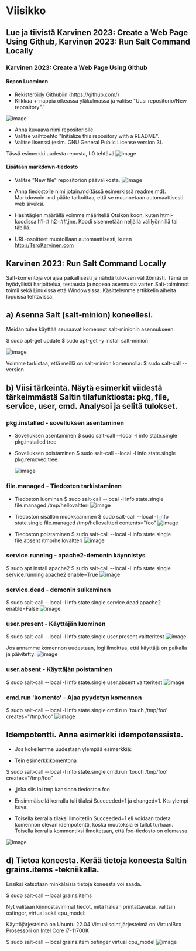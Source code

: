 # Viisikko

## Lue ja tiivistä Karvinen 2023: Create a Web Page Using Github, Karvinen 2023: Run Salt Command Locally

### Karvinen 2023: Create a Web Page Using Github

#### Repon Luominen
- Rekisteröidy Githubiin (https://github.com/)
- Klikkaa +-nappia oikeassa yläkulmassa ja valitse "Uusi repositorio/New repository".'

![image](https://github.com/WindoCode/PalvelintenHallinta/assets/110290723/7c09919a-1bff-486a-802a-f3e753e717d5)

- Anna kuvaava nimi repositoriolle.
- Valitse vaihtoehto "Initialize this repository with a README".
- Valitse lisenssi (esim. GNU General Public License version 3).

Tässä esimerkki uudesta reposta, h0 tehtävä
![image](https://github.com/WindoCode/PalvelintenHallinta/assets/110290723/515f0642-0721-4d3f-9cca-d42140fcfcc4)

#### Lisätään markdown-tiedosto

- Valitse "New file" repositorion päävalikosta.
![image](https://github.com/WindoCode/PalvelintenHallinta/assets/110290723/05ffe01e-1331-4424-856a-d56822b859d3)

- Anna tiedostolle nimi jotain.md(tässä esimerkissä readme.md). Markdownin .md pääte tarkoittaa, että se muunnetaan automaattisesti web sivuksi.
- Hashtägien määrällä voimme määritellä Otsikon koon, kuten html-koodissa h1=# h2=##,jne. Koodi sisennetään neljällä välilyönnillä tai täbillä.
- URL-osoitteet muotoillaan automaattisesti, kuten http://TeroKarvinen.com

## Karvinen 2023: Run Salt Command Locally
Salt-komentoja voi ajaa paikallisesti ja nähdä tuloksen välittömästi. Tämä on hyödyllistä harjoittelua, testausta ja nopeaa asennusta varten.Salt-toiminnot toimii sekä Linuxissa että Windowsissa.
Käsittelemme artikkelin aiheita lopuissa tehtävissä.

## a) Asenna Salt (salt-minion) koneellesi.

Meidän tulee käyttää seuraavat komennot salt-minionin asennukseen.

$ sudo apt-get update
$ sudo apt-get -y install salt-minion

![image](https://github.com/WindoCode/PalvelintenHallinta/assets/110290723/d307dc70-3a86-4f13-a0d4-aba230f7e77c)

Voimme tarkistaa, että meillä on salt-minion komennolla:
$ sudo salt-call --version

## b) Viisi tärkeintä. Näytä esimerkit viidestä tärkeimmästä Saltin tilafunktiosta: pkg, file, service, user, cmd. Analysoi ja selitä tulokset.

### pkg.installed - sovelluksen asentaminen

- Sovelluksen asentaminen
  $ sudo salt-call --local -l info state.single pkg.installed tree

- Sovelluksen poistaminen
  $ sudo salt-call --local -l info state.single pkg.removed tree

  ![image](https://github.com/WindoCode/PalvelintenHallinta/assets/110290723/01fe0852-9ef6-4718-9365-37fb4cfec9d3)

### file.managed - Tiedoston tarkistaminen

- Tiedoston luominen
  $ sudo salt-call --local -l info state.single file.managed /tmp/hellovaltteri
![image](https://github.com/WindoCode/PalvelintenHallinta/assets/110290723/4ca44f8d-bcfe-4c8b-bbe7-1d6d18e2a401)

- Tiedoston sisällön muokkaaminen
$ sudo salt-call --local -l info state.single file.managed /tmp/hellovaltteri contents="foo"
![image](https://github.com/WindoCode/PalvelintenHallinta/assets/110290723/0b8adaa7-714c-469f-9dc5-24a1e5c32117)

- Tiedoston poistaminen
$ sudo salt-call --local -l info state.single file.absent /tmp/hellovaltteri
![image](https://github.com/WindoCode/PalvelintenHallinta/assets/110290723/71c2e823-2b46-4d8e-b539-a7bcb29c0a8a)


### service.running - apache2-demonin käynnistys

$ sudo apt install apache2
$ sudo salt-call --local -l info state.single service.running apache2 enable=True
![image](https://github.com/WindoCode/PalvelintenHallinta/assets/110290723/b158db2b-e12a-4065-9a31-214d6d9c01f8)

### service.dead - demonin sulkeminen
$ sudo salt-call --local -l info state.single service.dead apache2 enable=False
![image](https://github.com/WindoCode/PalvelintenHallinta/assets/110290723/87ee7ae3-eeea-403c-ae3e-9b5966abcf95)

### user.present - Käyttäjän luominen
$ sudo salt-call --local -l info state.single user.present valtteritest 
![image](https://github.com/WindoCode/PalvelintenHallinta/assets/110290723/b6380644-42f8-4f3d-96f5-1c578063c538)

Jos annamme komennon uudestaan, logi ilmoittaa, että käyttäjä on paikalla ja päivitetty:
![image](https://github.com/WindoCode/PalvelintenHallinta/assets/110290723/03c5d629-5024-4684-b57d-b4dd7d407220)

### user.absent - Käyttäjän poistaminen
$ sudo salt-call --local -l info state.single user.absent valtteritest
![image](https://github.com/WindoCode/PalvelintenHallinta/assets/110290723/3716234f-4642-4691-a032-60cf88c9f42f)

### cmd.run 'komento' - Ajaa pyydetyn komennon
$ sudo salt-call --local -l info state.single cmd.run 'touch /tmp/foo' creates="/tmp/foo"
![image](https://github.com/WindoCode/PalvelintenHallinta/assets/110290723/cc9901d6-99f1-4bf7-90ca-298b28879e6d)

## Idempotentti. Anna esimerkki idempotenssista. 

- Jos kokeilemme uudestaan ylempää esimerkkiä:

- Tein esimerkkikomentona

$ sudo salt-call --local -l info state.single cmd.run 'touch /tmp/foo' creates="/tmp/foo"

- ,joka siis loi tmp kansioon tiedoston foo

- Ensimmäisellä kerralla tuli tilaksi Succeeded=1 ja changed=1. Kts ylempi kuva.

- Toisella kerralla tilaksi ilmoitetiin Succeeded=1 eli voidaan todeta komennon olevan idempotentti, koska muutoksia ei tullut turhaan. Toisella kerralla kommentiksi ilmoitetaan, että foo-tiedosto on olemassa.

![image](https://github.com/WindoCode/PalvelintenHallinta/assets/110290723/1c0a448d-b6d6-4573-979e-c2d9d01ae975)


## d) Tietoa koneesta. Kerää tietoja koneesta Saltin grains.items -tekniikalla.

Ensiksi katsotaan minkälaisia tietoja koneesta voi saada.

$ sudo salt-call --local grains.items

Nyt valitaan kiinnostavimmat tiedot, mitä haluan printattavaksi, valitsin osfinger, virtual sekä cpu_model:

Käyttöjärjestelmä on Ubuntu 22.04
Virtualisointijärjestelmä on VirtualBox
Prosessori on Intel Core i7-11700K 

$ sudo salt-call --local grains.item osfinger virtual cpu_model
![image](https://github.com/WindoCode/PalvelintenHallinta/assets/110290723/230b22e8-9113-415c-976f-5348f5e7fafa)





